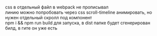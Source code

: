 css в отдельный файл в webpack не прописывал  
линию можно попробовать через css scroll-timeline анимировать, но нужен отдельный скролл под компонент  
npm i && npm run build для запуска, в dist папке будет сгенерирован билд, в гите он уже есть
